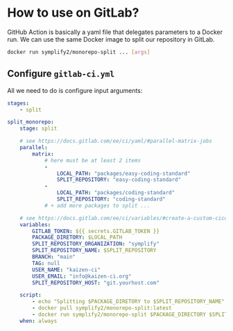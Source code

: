 # How to use on GitLab?

GitHub Action is basically a yaml file that delegates parameters to a Docker run.
We can use the same Docker image to split our repository in GitLab.

```bash
docker run symplify2/monorepo-split ... [args]
```

## Configure `gitlab-ci.yml`

All we need to do is configure input arguments:

```yaml
stages:
    - split

split_monorepo:
    stage: split

    # see https://docs.gitlab.com/ee/ci/yaml/#parallel-matrix-jobs
    parallel:
        matrix:
            # here must be at least 2 items
            -
                LOCAL_PATH: "packages/easy-coding-standard"
                SPLIT_REPOSITORY: "easy-coding-standard"
            -
                LOCAL_PATH: "packages/coding-standard"
                SPLIT_REPOSITORY: "coding-standard"
            # + add more packages to split ...

    # see https://docs.gitlab.com/ee/ci/variables/#create-a-custom-cicd-variable-in-the-gitlab-ciyml-file
    variables:
        GITLAB_TOKEN: ${{ secrets.GITLAB_TOKEN }}
        PACKAGE_DIRETORY: $LOCAL_PATH
        SPLIT_REPOSITORY_ORGANIZATION: "symplify"
        SPLIT_REPOSITORY_NAME: $SPLIT_REPOSITORY
        BRANCH: "main"
        TAG: null
        USER_NAME: "kaizen-ci"
        USER_EMAIL: "info@kaizen-ci.org"
        SPLIT_REPOSITORY_HOST: "git.yourhost.com"

    script:
        - echo "Splitting $PACKAGE_DIRETORY to $SPLIT_REPOSITORY_NAME"
        - docker pull symplify2/monorepo-split:latest
        - docker run symplify2/monorepo-split $PACKAGE_DIRECTORY $SPLIT_REPOSITORY_ORGANIZATION $SPLIT_REPOSITORY_NAME $BRANCH $TAG $USER_NAME $USER_EMAIL $SPLIT_REPOSITORY_HOST
    when: always
```
